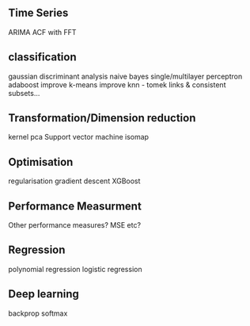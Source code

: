 Time Series
-----------
<!-- ACF  -->
<!-- PACF -->
ARIMA
ACF with FFT


classification
--------------
<!-- k-means -->
<!-- k-nearest -->
<!-- binary decision tree -->
<!-- random forest -->
gaussian discriminant analysis
naive bayes
single/multilayer perceptron
adaboost
improve k-means
improve knn - tomek links & consistent subsets...


Transformation/Dimension reduction
---------------------------------
<!-- feature scaling -->
<!-- PCA -->
kernel pca
Support vector machine 
isomap


Optimisation
------------
regularisation
gradient descent
XGBoost


Performance Measurment
---------------------
<!-- metrics - precision, recall & confusion matrix -->
Other performance measures? MSE etc?


Regression
----------
<!-- linear regression -->
polynomial regression
logistic regression


Deep learning
------------
backprop
softmax
